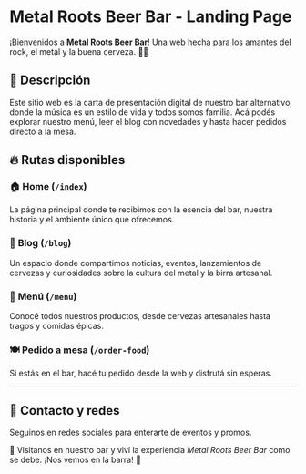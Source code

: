 # Metal Roots Beer Bar - Landing Page

¡Bienvenidos a **Metal Roots Beer Bar**! Una web hecha para los amantes del rock, el metal y la buena cerveza. 🖤🍻

## 🚀 Descripción
Este sitio web es la carta de presentación digital de nuestro bar alternativo, donde la música es un estilo de vida y todos somos familia. Acá podés explorar nuestro menú, leer el blog con novedades y hasta hacer pedidos directo a la mesa.

## 🔥 Rutas disponibles

### 🏠 **Home** (`/index`)
La página principal donde te recibimos con la esencia del bar, nuestra historia y el ambiente único que ofrecemos.

### 📖 **Blog** (`/blog`)
Un espacio donde compartimos noticias, eventos, lanzamientos de cervezas y curiosidades sobre la cultura del metal y la birra artesanal.

### 🍻 **Menú** (`/menu`)
Conocé todos nuestros productos, desde cervezas artesanales hasta tragos y comidas épicas.

### 🍽️ **Pedido a mesa** (`/order-food`)
Si estás en el bar, hacé tu pedido desde la web y disfrutá sin esperas.

---

## 🤘 Contacto y redes
Seguinos en redes sociales para enterarte de eventos y promos.

📍 Visitanos en nuestro bar y viví la experiencia *Metal Roots Beer Bar* como se debe. ¡Nos vemos en la barra! 🍺

